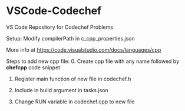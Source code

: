 # VSCode-Codechef
VS Code Repository for Codechef Problems

Setup: Modify compilerPath in c_cpp_properties.json

More info at https://code.visualstudio.com/docs/languages/cpp

Steps to add new cpp file:
0. Create cpp file with any name followed by **chefcpp** code snippet

1. Register main function of new file in codechef.h

2. Include in build argument in tasks.json

3. Change RUN variable in codechef.cpp to new file
